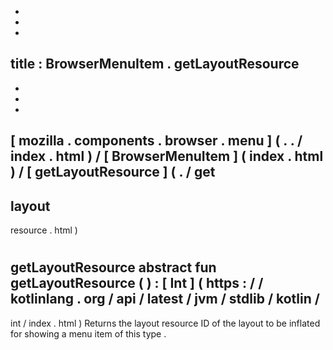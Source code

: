 -
-
-
title
:
BrowserMenuItem
.
getLayoutResource
-
-
-
-
[
mozilla
.
components
.
browser
.
menu
]
(
.
.
/
index
.
html
)
/
[
BrowserMenuItem
]
(
index
.
html
)
/
[
getLayoutResource
]
(
.
/
get
-
layout
-
resource
.
html
)
#
getLayoutResource
abstract
fun
getLayoutResource
(
)
:
[
Int
]
(
https
:
/
/
kotlinlang
.
org
/
api
/
latest
/
jvm
/
stdlib
/
kotlin
/
-
int
/
index
.
html
)
Returns
the
layout
resource
ID
of
the
layout
to
be
inflated
for
showing
a
menu
item
of
this
type
.
